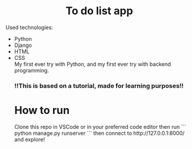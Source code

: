 <h1 align="center">To do list app</h1>

Used technologies:
<ul>
<li>Python</li>
<li>Django</li>
<li>HTML</li>
<li>CSS</li>
My first ever try with Python, and my first ever try with backend programming.
<h3>!!This is based on a tutorial, made for learning purposes!!</h1>

<h1>How to run</h1>
Clone this repo in VSCode or in your preferred code editor then run
  ```
python manage.py runserver
```
 then connect to http://127.0.0.1:8000/ and explore!
